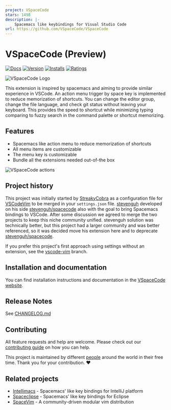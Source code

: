```yaml
---
project: VSpaceCode
stars: 1498
description: |-
    Spacemacs like keybindings for Visual Studio Code
url: https://github.com/VSpaceCode/VSpaceCode
---
```


# VSpaceCode (Preview)

[![Docs](https://img.shields.io/website?label=vspacecode.github.io&url=https%3A%2F%2Fvspacecode.github.io)](https://vspacecode.github.io)
[![Version](https://img.shields.io/visual-studio-marketplace/v/vspacecode.vspacecode)](https://marketplace.visualstudio.com/items?itemName=vspacecode.vspacecode)
[![Installs](https://img.shields.io/visual-studio-marketplace/i/vspacecode.vspacecode)](https://marketplace.visualstudio.com/items?itemName=vspacecode.vspacecode)
[![Ratings](https://img.shields.io/visual-studio-marketplace/r/vspacecode.vspacecode)](https://marketplace.visualstudio.com/items?itemName=vspacecode.vspacecode)

![VSpaceCode Logo](resources/logo.png)

This extension is inspired by spacemacs and aiming to provide similar experience in VSCode. An action menu trigger by space key is implemented to reduce memorization of shortcuts. You can change the editor group, change the file language, and check git status without leaving your keyboard. This provides the speed to shortcut while minimizing typing comparing to fuzzy search in the command palette or shortcut memorizing.

## Features

-   Spacemacs like action menu to reduce memorization of shortcuts
-   All menu items are customizable
-   The menu key is customizable
-   Bundle all the extensions needed out-of-the box

![VSpaceCode actions](https://github.com/VSpaceCode/vspacecode.github.io/blob/master/static/img/demo.gif?raw=true)

## Project history

This project was initially started by [StreakyCobra](https://github.com/StreakyCobra) as a configuration file for [VSCodeVim](https://github.com/VSCodeVim/Vim) to be merged in your `settings.json` file. [stevenguh](https://github.com/stevenguh) developed on his side [stevenguh/spacecode](https://github.com/stevenguh/spacecode) also with the goal to bring Spacemacs bindings to VSCode. After some discussion we agreed to merge the two projects to keep this niche community unified. stevenguh solution was technically better, but this project had a larger community and was better referenced, so it was decided move his extension here and to deprecate [stevenguh/spacecode](https://github.com/stevenguh/spacecode).

If you prefer this project's first approach using settings without an extension, see the [vscode-vim](https://github.com/VSpaceCode/VSpaceCode/tree/vscode-vim) branch.

## Installation and documentation

You can find installation instructions and documentation in the [VSpaceCode website](https://vspacecode.github.io/docs/).

## Release Notes

See [CHANGELOG.md](CHANGELOG.md)

## Contributing

All feature requests and help are welcome. Please check out our [contributing guide](CONTRIBUTING.md) on how you can help.

This project is maintained by different [people](https://github.com/VSpaceCode/VSpaceCode/graphs/contributors) around the world in their free time. Thank you for your contribution. ❤️

## Related projects

-   [Intellimacs](https://github.com/MarcoIeni/intellimacs) - Spacemacs' like key bindings for IntelliJ platform
-   [Spaceclipse](https://github.com/MarcoIeni/spaceclipse) - Spacemacs’ like key bindings for Eclipse
-   [SpaceVim](https://github.com/SpaceVim/SpaceVim) - A community-driven modular vim distribution

